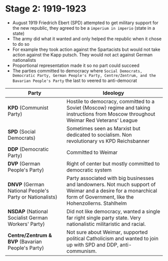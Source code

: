 # Stage 2: 1919-1923
* August 1919 Friedrich Ebert (SPD) attempted to get military support for the new republic, they agreed to be a `imperium in imperio` (state in a state)
* The army did what it wanted and only helped the republic when it chose to do so
* For example they took action against the Spartacists but would not take action against the Kapp putsch. They would not act against German nationalists
* Proportional representation made it so no part could succeed
* The parties committed to democracy where `Social Democrats, Democratic Party, German People's Party, Centre/Zentrum, and the Bavarian People's Party` the last to veered to anti-democrat

| Party                                                     | Ideology                                                                                                                                                                |
|-----------------------------------------------------------|-------------------------------------------------------------------------------------------------------------------------------------------------------------------------|
| **KPD** (Communist Party)                                 |  Hostile to democracy, committed to a Soviet {Moscow} regime and taking instructions from Moscow throughout Weimar Red Veterans' League                                 |
| **SPD** (Social Democrats)                                |  Sometimes seen as Marxist but dedicated to socialism. Non revolutionary vs KPD Reichsbanner                                                                            |
| **DDP** (Democratic Party)                                | Committed to Weimar                                                                                                                                                     |
| **DVP** (German People's Party)                            | Right of center but mostly committed to democratic system                                                                                                               |
| **DNVP** (German National People's Party or Nationalists) |  Party associated with big businesses and landowners. Not much support of Weimar and a desire for a monarchical form of   Government, like the Hohenzollerns. Stahlhelm |
| **NSDAP** (National Socialist German Workers' Party)      | Did not like democracy, wanted a single far right single party state. Very nationalistic militaristic and racial.                                                       |
| **Centre/Zentrum & BVP** (Bavarian People's Party)        |  Not sure about Weimar, supported political Catholicism and wanted to join up with SPD and DDP, anti-communism.                     |

